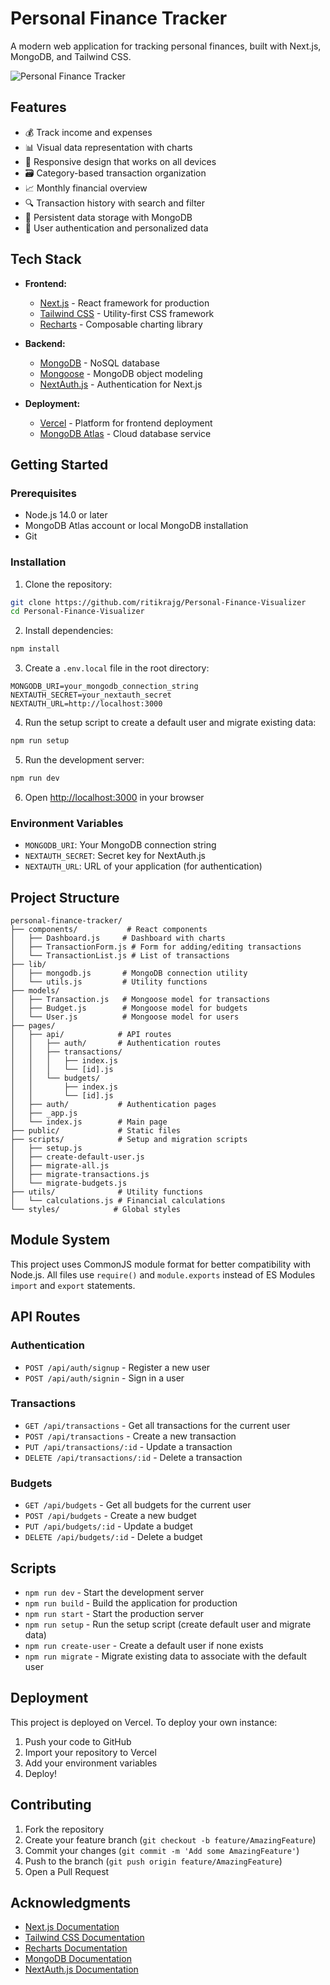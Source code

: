 # Personal Finance Tracker

A modern web application for tracking personal finances, built with Next.js, MongoDB, and Tailwind CSS.

![Personal Finance Tracker](https://personal-finance-visualizer-tawny.vercel.app/)

## Features

- 💰 Track income and expenses
- 📊 Visual data representation with charts
- 📱 Responsive design that works on all devices
- 🗃️ Category-based transaction organization
- 📈 Monthly financial overview
- 🔍 Transaction history with search and filter
- 💾 Persistent data storage with MongoDB
- 👤 User authentication and personalized data

## Tech Stack

- **Frontend:**
  - [Next.js](https://nextjs.org/) - React framework for production
  - [Tailwind CSS](https://tailwindcss.com/) - Utility-first CSS framework
  - [Recharts](https://recharts.org/) - Composable charting library

- **Backend:**
  - [MongoDB](https://www.mongodb.com/) - NoSQL database
  - [Mongoose](https://mongoosejs.com/) - MongoDB object modeling
  - [NextAuth.js](https://next-auth.js.org/) - Authentication for Next.js

- **Deployment:**
  - [Vercel](https://vercel.com/) - Platform for frontend deployment
  - [MongoDB Atlas](https://www.mongodb.com/cloud/atlas) - Cloud database service

## Getting Started

### Prerequisites

- Node.js 14.0 or later
- MongoDB Atlas account or local MongoDB installation
- Git

### Installation

1. Clone the repository:
```bash
git clone https://github.com/ritikrajg/Personal-Finance-Visualizer
cd Personal-Finance-Visualizer
```

2. Install dependencies:
```bash
npm install
```

3. Create a `.env.local` file in the root directory:
```env
MONGODB_URI=your_mongodb_connection_string
NEXTAUTH_SECRET=your_nextauth_secret
NEXTAUTH_URL=http://localhost:3000
```

4. Run the setup script to create a default user and migrate existing data:
```bash
npm run setup
```

5. Run the development server:
```bash
npm run dev
```

6. Open [http://localhost:3000](http://localhost:3000) in your browser

### Environment Variables

- `MONGODB_URI`: Your MongoDB connection string
- `NEXTAUTH_SECRET`: Secret key for NextAuth.js
- `NEXTAUTH_URL`: URL of your application (for authentication)

## Project Structure

```
personal-finance-tracker/
├── components/           # React components
│   ├── Dashboard.js     # Dashboard with charts
│   ├── TransactionForm.js # Form for adding/editing transactions
│   └── TransactionList.js # List of transactions
├── lib/
│   ├── mongodb.js       # MongoDB connection utility
│   └── utils.js         # Utility functions
├── models/
│   ├── Transaction.js   # Mongoose model for transactions
│   ├── Budget.js        # Mongoose model for budgets
│   └── User.js          # Mongoose model for users
├── pages/
│   ├── api/            # API routes
│   │   ├── auth/       # Authentication routes
│   │   ├── transactions/
│   │   │   ├── index.js
│   │   │   └── [id].js
│   │   └── budgets/
│   │       ├── index.js
│   │       └── [id].js
│   ├── auth/           # Authentication pages
│   ├── _app.js
│   └── index.js        # Main page
├── public/             # Static files
├── scripts/            # Setup and migration scripts
│   ├── setup.js
│   ├── create-default-user.js
│   ├── migrate-all.js
│   ├── migrate-transactions.js
│   └── migrate-budgets.js
├── utils/              # Utility functions
│   └── calculations.js # Financial calculations
└── styles/            # Global styles
```

## Module System

This project uses CommonJS module format for better compatibility with Node.js. All files use `require()` and `module.exports` instead of ES Modules `import` and `export` statements.

## API Routes

### Authentication
- `POST /api/auth/signup` - Register a new user
- `POST /api/auth/signin` - Sign in a user

### Transactions
- `GET /api/transactions` - Get all transactions for the current user
- `POST /api/transactions` - Create a new transaction
- `PUT /api/transactions/:id` - Update a transaction
- `DELETE /api/transactions/:id` - Delete a transaction

### Budgets
- `GET /api/budgets` - Get all budgets for the current user
- `POST /api/budgets` - Create a new budget
- `PUT /api/budgets/:id` - Update a budget
- `DELETE /api/budgets/:id` - Delete a budget

## Scripts

- `npm run dev` - Start the development server
- `npm run build` - Build the application for production
- `npm run start` - Start the production server
- `npm run setup` - Run the setup script (create default user and migrate data)
- `npm run create-user` - Create a default user if none exists
- `npm run migrate` - Migrate existing data to associate with the default user

## Deployment

This project is deployed on Vercel. To deploy your own instance:

1. Push your code to GitHub
2. Import your repository to Vercel
3. Add your environment variables
4. Deploy!

## Contributing

1. Fork the repository
2. Create your feature branch (`git checkout -b feature/AmazingFeature`)
3. Commit your changes (`git commit -m 'Add some AmazingFeature'`)
4. Push to the branch (`git push origin feature/AmazingFeature`)
5. Open a Pull Request

## Acknowledgments

- [Next.js Documentation](https://nextjs.org/docs)
- [Tailwind CSS Documentation](https://tailwindcss.com/docs)
- [Recharts Documentation](https://recharts.org/en-US/)
- [MongoDB Documentation](https://docs.mongodb.com/)
- [NextAuth.js Documentation](https://next-auth.js.org/)
